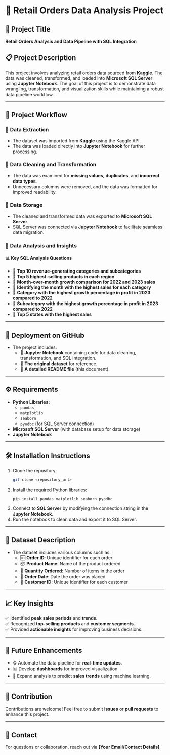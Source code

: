# 🛒 **Retail Orders Data Analysis Project**

## 🎯 **Project Title**
**Retail Orders Analysis and Data Pipeline with SQL Integration**

## 📋 **Project Description**
This project involves analyzing retail orders data sourced from **Kaggle**. The data was cleaned, transformed, and loaded into **Microsoft SQL Server** using **Jupyter Notebook**. The goal of this project is to demonstrate data wrangling, transformation, and visualization skills while maintaining a robust data pipeline workflow.

---

## 🚀 **Project Workflow**
### 🔹 **Data Extraction**
- The dataset was imported from **Kaggle** using the Kaggle API.
- The data was loaded directly into **Jupyter Notebook** for further processing.

### 🔹 **Data Cleaning and Transformation**
- The data was examined for **missing values**, **duplicates**, and **incorrect data types**.
- Unnecessary columns were removed, and the data was formatted for improved readability.

### 🔹 **Data Storage**
- The cleaned and transformed data was exported to **Microsoft SQL Server**.
- SQL Server was connected via **Jupyter Notebook** to facilitate seamless data migration.

### 🔹 **Data Analysis and Insights**
#### 📊 **Key SQL Analysis Questions**
- 🔸 **Top 10 revenue-generating categories and subcategories**
- 🔸 **Top 5 highest-selling products in each region**
- 🔸 **Month-over-month growth comparison for 2022 and 2023 sales**
- 🔸 **Identifying the month with the highest sales for each category**
- 🔸 **Category with the highest growth percentage in profit in 2023 compared to 2022**
- 🔸 **Subcategory with the highest growth percentage in profit in 2023 compared to 2022**
- 🔸 **Top 5 states with the highest sales**

---

## 📂 **Deployment on GitHub**
- The project includes:
  - 📒 **Jupyter Notebook** containing code for data cleaning, transformation, and SQL integration.
  - 📁 **The original dataset** for reference.
  - 📝 **A detailed README file** (this document).

---

## ⚙️ **Requirements**
- **Python Libraries:**
  - `pandas`
  - `matplotlib`
  - `seaborn`
  - `pyodbc` (for SQL Server connection)
- **Microsoft SQL Server** (with database setup for data storage)
- **Jupyter Notebook**

---

## 🛠️ **Installation Instructions**
1. Clone the repository:
   ```bash
   git clone <repository_url>
   ```
2. Install the required Python libraries:
   ```bash
   pip install pandas matplotlib seaborn pyodbc
   ```
3. Connect to **SQL Server** by modifying the connection string in the **Jupyter Notebook**.
4. Run the notebook to clean data and export it to SQL Server.

---

## 📑 **Dataset Description**
- The dataset includes various columns such as:
  - 🆔 **Order ID**: Unique identifier for each order
  - 📦 **Product Name**: Name of the product ordered
  - 🔢 **Quantity Ordered**: Number of items in the order
  - 📅 **Order Date**: Date the order was placed
  - 👤 **Customer ID**: Unique identifier for each customer

---

## 📈 **Key Insights**
✅ Identified **peak sales periods** and **trends**.  
✅ Recognized **top-selling products** and **customer segments**.  
✅ Provided **actionable insights** for improving business decisions.  

---

## 🔮 **Future Enhancements**
- ⚙️ Automate the data pipeline for **real-time updates**.
- 📊 Develop **dashboards** for improved visualization.
- 🧠 Expand analysis to predict **sales trends** using machine learning.

---

## 🤝 **Contribution**
Contributions are welcome! Feel free to submit **issues** or **pull requests** to enhance this project.

---

## 📧 **Contact**
For questions or collaboration, reach out via **[Your Email/Contact Details]**.
